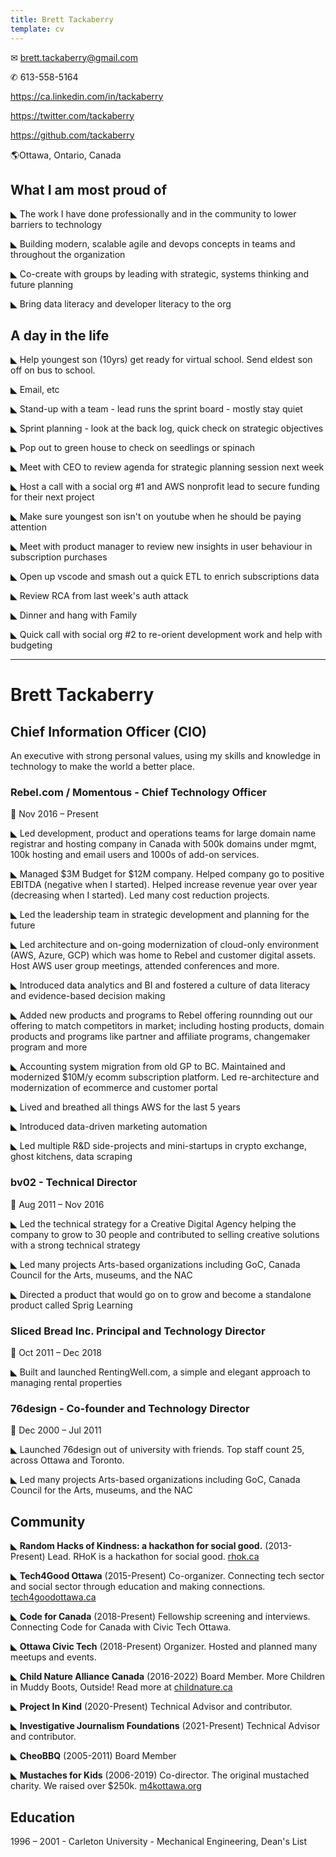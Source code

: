 ```yaml
---
title: Brett Tackaberry
template: cv
---
```


✉ brett.tackaberry@gmail.com

✆ 613-558-5164

https://ca.linkedin.com/in/tackaberry

https://twitter.com/tackaberry

https://github.com/tackaberry

🌎Ottawa, Ontario, Canada

## What I am most proud of

◣ The work I have done professionally and in the community to lower barriers to technology

◣ Building modern, scalable agile and devops concepts in teams and throughout the organization

◣ Co-create with groups by leading with strategic, systems thinking and future planning

◣ Bring data literacy and developer literacy to the org


## A day in the life

◣ Help youngest son (10yrs) get ready for virtual school. Send eldest son off on bus to school.

◣ Email, etc

◣ Stand-up with a team - lead runs the sprint board - mostly stay quiet

◣ Sprint planning - look at the back log, quick check on strategic objectives

◣ Pop out to green house to check on seedlings or spinach

◣ Meet with CEO to review agenda for strategic planning session next week

◣ Host a call with a social org #1 and AWS nonprofit lead to secure funding for their next project

◣ Make sure youngest son isn't on youtube when he should be paying attention

◣ Meet with product manager to review new insights in user behaviour in subscription purchases

◣ Open up vscode and smash out a quick ETL to enrich subscriptions data

◣ Review RCA from last week's auth attack

◣ Dinner and hang with Family

◣ Quick call with social org #2 to re-orient development work and help with budgeting

---

# Brett Tackaberry
## Chief Information Officer (CIO)
An executive with strong personal values, using my skills and knowledge in technology to make the world a better place. 


###  Rebel.com / Momentous - Chief Technology Officer
📅 Nov 2016 – Present

◣ Led development, product and operations teams for large domain name registrar and hosting company in Canada with 500k domains under mgmt, 100k hosting and email users and 1000s of add-on services. 

◣ Managed $3M Budget for $12M company. Helped company go to positive EBITDA (negative when I started). Helped increase revenue year over year (decreasing when I started). Led many cost reduction projects.  

◣ Led the leadership team in strategic development and planning for the future

◣ Led architecture and on-going modernization of cloud-only environment (AWS, Azure, GCP) which was home to Rebel and customer digital assets. Host AWS user group meetings, attended conferences and more. 

◣ Introduced data analytics and BI and fostered a culture of data literacy and evidence-based decision making

◣ Added new products and programs to Rebel offering rounnding out our offering to match competitors in market; including hosting products, domain products and programs like partner and affiliate programs, changemaker program and more

◣ Accounting system migration from old GP to BC. Maintained and modernized $10M/y ecomm subscription platform. Led re-architecture and modernization of ecommerce and customer portal

◣ Lived and breathed all things AWS for the last 5 years

◣ Introduced data-driven marketing automation 

◣ Led multiple R&D side-projects and mini-startups in crypto exchange, ghost kitchens, data scraping



###  bv02 - Technical Director

📅 Aug 2011 – Nov 2016

◣ Led the technical strategy for a Creative Digital Agency helping the company to grow to 30 people and contributed to selling creative solutions with a strong technical strategy

◣ Led many projects Arts-based organizations including GoC, Canada Council for the Arts, museums, and the NAC

◣ Directed a product that would go on to grow and become a standalone product called Sprig Learning

### Sliced Bread Inc. Principal and Technology Director

📅 Oct 2011 – Dec 2018

◣ Built and launched RentingWell.com, a simple and elegant approach to managing rental properties

### 76design - Co-founder and Technology Director
📅 Dec 2000 – Jul 2011

◣ Launched 76design out of university with friends. Top staff count 25, across Ottawa and Toronto. 

◣ Led many projects Arts-based organizations including GoC, Canada Council for the Arts, museums, and the NAC

## Community

◣ **Random Hacks of Kindness: a hackathon for social good.** (2013-Present) Lead.  RHoK is a hackathon for social good. [rhok.ca](https://www.rhok.ca)

◣ **Tech4Good Ottawa** (2015-Present) Co-organizer. Connecting tech sector and social sector through education and making connections. [tech4goodottawa.ca](https://www.tech4goodottawa.ca)

◣ **Code for Canada** (2018-Present) Fellowship screening and interviews. Connecting Code for Canada with Civic Tech Ottawa.

◣ **Ottawa Civic Tech** (2018-Present) Organizer.  Hosted and planned many meetups and events. 

◣ **Child Nature Alliance Canada** (2016-2022) Board Member. More Children in Muddy Boots, Outside! Read more at [childnature.ca](https://www.childnature.ca)

◣ **Project In Kind** (2020-Present) Technical Advisor and contributor.

◣ **Investigative Journalism Foundations** (2021-Present) Technical Advisor and contributor.

◣ **CheoBBQ** (2005-2011) Board Member

◣ **Mustaches for Kids** (2006-2019) Co-director.  The original mustached charity.  We raised over $250k. [m4kottawa.org](https://www.m4kottawa.org)

## Education
1996 – 2001 - Carleton University - Mechanical Engineering, Dean's List